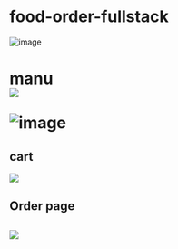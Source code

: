 ﻿# food-order-fullstack

![image](https://github.com/user-attachments/assets/9e194537-a608-4698-af87-153437716984)
<h1> manu<br/>
<img src="https://github.com/user-attachments/assets/4c5c4b58-b473-41c6-93ef-0990385a7bf7"/>

![image](https://github.com/user-attachments/assets/bd2cf2b1-b453-4b5d-b1a6-d7effa56c8ab)

<h2>cart</h2>
<img src="https://github.com/user-attachments/assets/82785ecb-a912-4959-bafe-95ae4839a26f"/>

<h2>Order page<h2/>

<img src="https://github.com/user-attachments/assets/aadcb1ea-9063-4ba2-af53-787b5c82e3cb"/>

